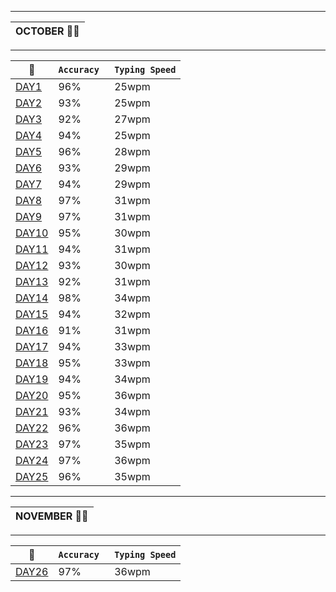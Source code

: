 
-------------------------------------------------------------------------------------------------------------------------

  |  OCTOBER 👨‍💻  |  
  |--------------|  

-------------------------------------------------------------------------------------------------------------------------

|  📆  | `Accuracy `| `Typing Speed` |  
|------|----------|---------------| 
| [DAY1](https://github.com/cleanhand/phase-1-Mayurishinde27/blob/main/Typing%20Speed/Speed/7oct2021.md)  | 96% |25wpm
| [DAY2](https://github.com/cleanhand/phase-1-Mayurishinde27/blob/main/Typing%20Speed/Speed/8oct2021.md)  | 93% |25wpm
| [DAY3](https://github.com/cleanhand/phase-1-Mayurishinde27/blob/main/Typing%20Speed/Speed/9oct2021.md)  | 92% |27wpm
| [DAY4](https://github.com/cleanhand/phase-1-Mayurishinde27/blob/main/Typing%20Speed/Speed/10oct2021.md) | 94% |25wpm
| [DAY5](https://github.com/cleanhand/phase-1-Mayurishinde27/blob/main/Typing%20Speed/Speed/11oct2021.md) | 96% |28wpm
| [DAY6](https://github.com/cleanhand/phase-1-Mayurishinde27/blob/main/Typing%20Speed/Speed/12oct2021.md) | 93% |29wpm
| [DAY7](https://github.com/cleanhand/phase-1-Mayurishinde27/blob/main/Typing%20Speed/Speed/13oct2021.md) | 94% |29wpm
| [DAY8](https://github.com/cleanhand/phase-1-Mayurishinde27/blob/main/Typing%20Speed/Speed/14oct2021.md) | 97% |31wpm
| [DAY9](https://github.com/cleanhand/phase-1-Mayurishinde27/blob/main/Typing%20Speed/Speed/15oct2021.md) | 97% |31wpm
| [DAY10](https://github.com/cleanhand/phase-1-Mayurishinde27/blob/main/Typing%20Speed/Speed/16oct2021.md) | 95% |30wpm
| [DAY11](https://github.com/cleanhand/phase-1-Mayurishinde27/blob/main/Typing%20Speed/Speed/17oct2021.md) | 94% |31wpm
| [DAY12](https://github.com/cleanhand/phase-1-Mayurishinde27/blob/main/Typing%20Speed/Speed/18oct2021.md) | 93% |30wpm
| [DAY13](https://github.com/cleanhand/phase-1-Mayurishinde27/blob/main/Typing%20Speed/Speed/19oct2021.md) | 92% |31wpm
| [DAY14](https://github.com/cleanhand/phase-1-Mayurishinde27/blob/main/Typing%20Speed/Speed/20oct2021.md) | 98% |34wpm
| [DAY15](https://github.com/cleanhand/phase-1-Mayurishinde27/blob/main/Typing%20Speed/Speed/21oct2021.md) | 94% |32wpm
| [DAY16](https://github.com/cleanhand/phase-1-Mayurishinde27/blob/main/Typing%20Speed/Speed/22oct2021.md) | 91% |31wpm
| [DAY17](https://github.com/cleanhand/phase-1-Mayurishinde27/blob/main/Typing%20Speed/Speed/23oct2021.md) | 94% |33wpm
| [DAY18](https://github.com/cleanhand/phase-1-Mayurishinde27/blob/main/Typing%20Speed/Speed/24oct2021.md) | 95% |33wpm
| [DAY19](https://github.com/cleanhand/phase-1-Mayurishinde27/blob/main/Typing%20Speed/Speed/25oct2021.md) | 94% |34wpm
| [DAY20](https://github.com/cleanhand/phase-1-Mayurishinde27/blob/main/Typing%20Speed/Speed/26oct2021.md) | 95% |36wpm
| [DAY21](https://github.com/cleanhand/phase-1-Mayurishinde27/blob/main/Typing%20Speed/Speed/27oct2021.md) | 93% |34wpm
| [DAY22](https://github.com/cleanhand/phase-1-Mayurishinde27/blob/main/Typing%20Speed/Speed/28oct2021.md) | 96% |36wpm
| [DAY23](https://github.com/cleanhand/phase-1-Mayurishinde27/blob/main/Typing%20Speed/Speed/29oct2021.md) | 97% |35wpm
| [DAY24](https://github.com/cleanhand/phase-1-Mayurishinde27/blob/main/Typing%20Speed/Speed/30oct2021.md) | 97% |36wpm
| [DAY25](https://github.com/cleanhand/phase-1-Mayurishinde27/blob/main/Typing%20Speed/Speed/31oct2021.md) | 96% |35wpm

-------------------------------------------------------------------------------------------------------------------------

  |  NOVEMBER 👨‍💻  |  
  |--------------|  

-------------------------------------------------------------------------------------------------------------------------

|  📆  | `Accuracy `| `Typing Speed` |  
|------|----------|---------------| 
| [DAY26](https://github.com/cleanhand/phase-1-Mayurishinde27/blob/main/Typing%20Speed/Speed/November/1Nov2021.md)  | 97% |36wpm


